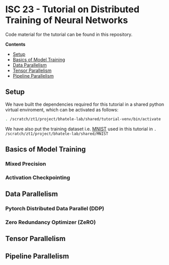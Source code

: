 # ISC 23 - Tutorial on Distributed Training of Neural Networks

Code material for the tutorial can be found in this repository. 

**Contents** 
* [Setup](#setup)
* [Basics of Model Training](#basics-of-model-training)
* [Data Parallelism](#data-parallelism)
* [Tensor Parallelism](#tensor-parallelism)
* [Pipeline Parallelism](#pipeline-parallelism)

## Setup 

We have built the dependencies required for this tutorial in a shared python virtual enviroment, which can be activated as follows:

```bash
. /scratch/zt1/project/bhatele-lab/shared/tutorial-venv/bin/activate

```

We have also put the training dataset i.e. [MNIST](http://yann.lecun.com/exdb/mnist/)  used in this tutorial in `. /scratch/zt1/project/bhatele-lab/shared/MNIST`



## Basics of Model Training

### Mixed Precision

### Activation Checkpointing


## Data Parallelism

### Pytorch Distributed Data Parallel (DDP)

### Zero Redundancy Optimizer (ZeRO)

## Tensor Parallelism

## Pipeline Parallelism


